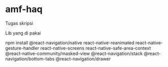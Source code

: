 # amf-haq
Tugas skripsi

Lib yang di pakai


npm install @react-navigation/native react-native-reanimated react-native-gesture-handler react-native-screens react-native-safe-area-context @react-native-community/masked-view @react-navigation/stack @react-navigation/bottom-tabs @react-navigation/drawer
